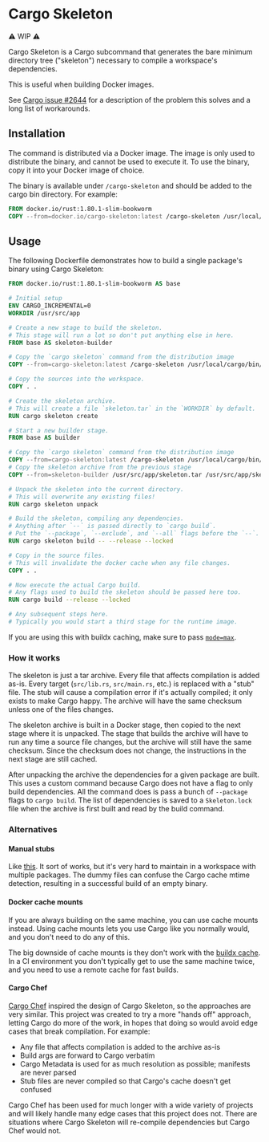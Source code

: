 # Cargo Skeleton

⚠️ WIP ⚠️

Cargo Skeleton is a Cargo subcommand that generates the bare minimum directory tree ("skeleton") necessary to compile a workspace's dependencies.

This is useful when building Docker images.

See [Cargo issue #2644](https://github.com/rust-lang/cargo/issues/2644) for a description of the problem this solves and a long list of workarounds.

## Installation

The command is distributed via a Docker image. The image is only used to distribute the binary, and cannot be used to execute it. To use the binary, copy it into your Docker image of choice.

The binary is available under `/cargo-skeleton` and should be added to the cargo bin directory. For example:

```dockerfile
FROM docker.io/rust:1.80.1-slim-bookworm
COPY --from=docker.io/cargo-skeleton:latest /cargo-skeleton /usr/local/cargo/bin/
```

## Usage

The following Dockerfile demonstrates how to build a single package's binary using Cargo Skeleton:

```dockerfile
FROM docker.io/rust:1.80.1-slim-bookworm AS base

# Initial setup
ENV CARGO_INCREMENTAL=0
WORKDIR /usr/src/app

# Create a new stage to build the skeleton.
# This stage will run a lot so don't put anything else in here.
FROM base AS skeleton-builder

# Copy the `cargo skeleton` command from the distribution image
COPY --from=cargo-skeleton:latest /cargo-skeleton /usr/local/cargo/bin/

# Copy the sources into the workspace.
COPY . .

# Create the skeleton archive.
# This will create a file `skeleton.tar` in the `WORKDIR` by default.
RUN cargo skeleton create

# Start a new builder stage.
FROM base AS builder

# Copy the `cargo skeleton` command from the distribution image
COPY --from=cargo-skeleton:latest /cargo-skeleton /usr/local/cargo/bin/
# Copy the skeleton archive from the previous stage
COPY --from=skeleton-builder /usr/src/app/skeleton.tar /usr/src/app/skeleton.tar

# Unpack the skeleton into the current directory.
# This will overwrite any existing files!
RUN cargo skeleton unpack

# Build the skeleton, compiling any dependencies.
# Anything after `--` is passed directly to `cargo build`.
# Put the `--package`, `--exclude`, and `--all` flags before the `--`.
RUN cargo skeleton build -- --release --locked

# Copy in the source files.
# This will invalidate the docker cache when any file changes.
COPY . .

# Now execute the actual Cargo build.
# Any flags used to build the skeleton should be passed here too.
RUN cargo build --release --locked

# Any subsequent steps here.
# Typically you would start a third stage for the runtime image.
```

If you are using this with buildx caching, make sure to pass [`mode=max`](https://docs.docker.com/build/cache/backends/#cache-mode).

### How it works

The skeleton is just a tar archive. Every file that affects compilation is added as-is. Every target (`src/lib.rs`, `src/main.rs`, etc.) is replaced with a "stub" file. The stub will cause a compilation error if it's actually compiled; it only exists to make Cargo happy. The archive will have the same checksum unless one of the files changes.

The skeleton archive is built in a Docker stage, then copied to the next stage where it is unpacked. The stage that builds the archive will have to run any time a source file changes, but the archive will still have the same checksum. Since the checksum does not change, the instructions in the next stage are still cached.

After unpacking the archive the dependencies for a given package are built. This uses a custom command because Cargo does not have a flag to only build dependencies. All the command does is pass a bunch of `--package` flags to `cargo build`. The list of dependencies is saved to a `Skeleton.lock` file when the archive is first built and read by the build command.

### Alternatives

#### Manual stubs

Like [this](https://stackoverflow.com/questions/58473606/cache-rust-dependencies-with-docker-build). It sort of works, but it's very hard to maintain in a workspace with multiple packages. The dummy files can confuse the Cargo cache mtime detection, resulting in a successful build of an empty binary.

#### Docker cache mounts

If you are always building on the same machine, you can use cache mounts instead. Using cache mounts lets you use Cargo like you normally would, and you don't need to do any of this.

The big downside of cache mounts is they don't work with the [buildx cache](https://docs.docker.com/build/cache/backends/). In a CI environment you don't typically get to use the same machine twice, and you need to use a remote cache for fast builds.

#### Cargo Chef

[Cargo Chef](https://github.com/LukeMathWalker/cargo-chef) inspired the design of Cargo Skeleton, so the approaches are very similar. This project was created to try a more "hands off" approach, letting Cargo do more of the work, in hopes that doing so would avoid edge cases that break compilation. For example:

- Any file that affects compilation is added to the archive as-is
- Build args are forward to Cargo verbatim
- Cargo Metadata is used for as much resolution as possible; manifests are never parsed
- Stub files are never compiled so that Cargo's cache doesn't get confused

Cargo Chef has been used for much longer with a wide variety of projects and will likely handle many edge cases that this project does not. There are situations where Cargo Skeleton will re-compile dependencies but Cargo Chef would not.